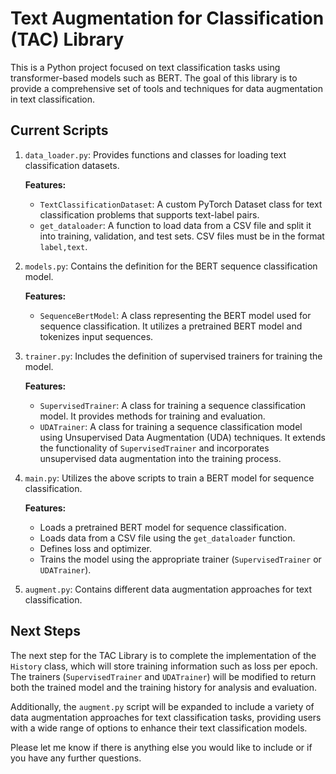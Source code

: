 # Text Augmentation for Classification (TAC) Library

This is a Python project focused on text classification tasks using transformer-based models such as BERT. The goal of this library is to provide a comprehensive set of tools and techniques for data augmentation in text classification.

## Current Scripts

1. `data_loader.py`: Provides functions and classes for loading text classification datasets.

   **Features:**
   - `TextClassificationDataset`: A custom PyTorch Dataset class for text classification problems that supports text-label pairs.
   - `get_dataloader`: A function to load data from a CSV file and split it into training, validation, and test sets. CSV files must be in the format `label,text`.

2. `models.py`: Contains the definition for the BERT sequence classification model.

   **Features:**
   - `SequenceBertModel`: A class representing the BERT model used for sequence classification. It utilizes a pretrained BERT model and tokenizes input sequences.

3. `trainer.py`: Includes the definition of supervised trainers for training the model.

   **Features:**
   - `SupervisedTrainer`: A class for training a sequence classification model. It provides methods for training and evaluation.
   - `UDATrainer`: A class for training a sequence classification model using Unsupervised Data Augmentation (UDA) techniques. It extends the functionality of `SupervisedTrainer` and incorporates unsupervised data augmentation into the training process.

4. `main.py`: Utilizes the above scripts to train a BERT model for sequence classification.

   **Features:**
   - Loads a pretrained BERT model for sequence classification.
   - Loads data from a CSV file using the `get_dataloader` function.
   - Defines loss and optimizer.
   - Trains the model using the appropriate trainer (`SupervisedTrainer` or `UDATrainer`).

5. `augment.py`: Contains different data augmentation approaches for text classification.

## Next Steps

The next step for the TAC Library is to complete the implementation of the `History` class, which will store training information such as loss per epoch. The trainers (`SupervisedTrainer` and `UDATrainer`) will be modified to return both the trained model and the training history for analysis and evaluation.

Additionally, the `augment.py` script will be expanded to include a variety of data augmentation approaches for text classification tasks, providing users with a wide range of options to enhance their text classification models.

Please let me know if there is anything else you would like to include or if you have any further questions.
